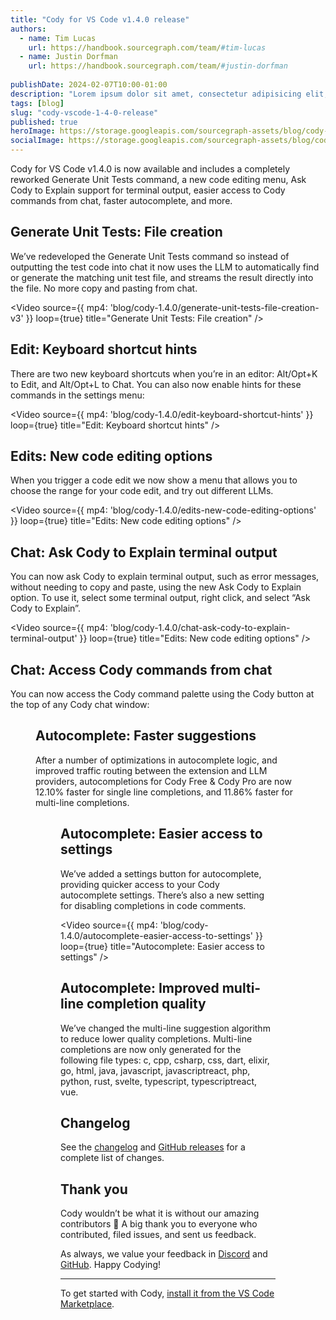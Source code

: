 ```yaml
---
title: "Cody for VS Code v1.4.0 release"
authors:
  - name: Tim Lucas
    url: https://handbook.sourcegraph.com/team/#tim-lucas
  - name: Justin Dorfman
    url: https://handbook.sourcegraph.com/team/#justin-dorfman
  
publishDate: 2024-02-07T10:00-01:00
description: "Lorem ipsum dolor sit amet, consectetur adipisicing elit, sed do eiusmod tempor incididunt ut labore et dolore magna aliqua. Ut enim ad minim veniam, quis nostrud exercitation ullamco laboris nisi ut aliquip ex ea commodo consequat. Duis aute irure dolor in reprehenderit in voluptate velit esse cillum dolore eu fugiat nulla pariatur. Excepteur sint occaecat cupidatat non proident, sunt in culpa qui officia deserunt mollit anim id est laborum."
tags: [blog]
slug: "cody-vscode-1-4-0-release"
published: true
heroImage: https://storage.googleapis.com/sourcegraph-assets/blog/cody-1.4.0/cody-vscode-1.4.0-og-image.png
socialImage: https://storage.googleapis.com/sourcegraph-assets/blog/cody-1.4.0/cody-vscode-1.4.0-og-image.png
--- 
```


Cody for VS Code v1.4.0 is now available and includes a completely reworked Generate Unit Tests command, a new code editing menu, Ask Cody to Explain support for terminal output, easier access to Cody commands from chat, faster autocomplete, and more.

## Generate Unit Tests: File creation

We’ve redeveloped the Generate Unit Tests command so instead of outputting the test code into chat it now uses the LLM to automatically find or generate the matching unit test file, and streams the result directly into the file. No more copy and pasting from chat.

<Video
  source={{
    mp4: 'blog/cody-1.4.0/generate-unit-tests-file-creation-v3'
  }}
  loop={true}
  title="Generate Unit Tests: File creation"
/>


## Edit: Keyboard shortcut hints

There are two new keyboard shortcuts when you’re in an editor: Alt/Opt+K to Edit, and Alt/Opt+L to Chat. You can also now enable hints for these commands in the settings menu:

<Video
  source={{
    mp4: 'blog/cody-1.4.0/edit-keyboard-shortcut-hints'
  }}
  loop={true}
  title="Edit: Keyboard shortcut hints"
/>

## Edits: New code editing options

When you trigger a code edit we now show a menu that allows you to choose the range for your code edit, and try out different LLMs.

<Video
  source={{
    mp4: 'blog/cody-1.4.0/edits-new-code-editing-options'
  }}
  loop={true}
  title="Edits: New code editing options"
/>

## Chat: Ask Cody to Explain terminal output

You can now ask Cody to explain terminal output, such as error messages, without needing to copy and paste, using the new Ask Cody to Explain option. To use it, select some terminal output, right click, and select “Ask Cody to Explain”.


<Video
  source={{
    mp4: 'blog/cody-1.4.0/chat-ask-cody-to-explain-terminal-output'
  }}
  loop={true}
  title="Edits: New code editing options"
/>

## Chat: Access Cody commands from chat

You can now access the Cody command palette using the Cody button at the top of any Cody chat window:


<Figure
  src="https://storage.googleapis.com/sourcegraph-assets/blog/cody-1.4.0/chat-access-cody-commands-from-chat-v2.png"
  alt=" Chat: Access Cody commands from chat"
/>



## Autocomplete: Faster suggestions

After a number of optimizations in autocomplete logic, and improved traffic routing between the extension and LLM providers, autocompletions for Cody Free & Cody Pro are now 12.10% faster for single line completions, and 11.86% faster for multi-line completions.  


<Figure
  src="https://storage.googleapis.com/sourcegraph-assets/blog/cody-1.4.0/autocomplete-performance-graph-v4.png"
  alt="Autocomplete: Faster suggestions"
/>


## Autocomplete: Easier access to settings

We’ve added a settings button for autocomplete, providing quicker access to your Cody autocomplete settings. There’s also a new setting for disabling completions in code comments.

<Video
  source={{
    mp4: 'blog/cody-1.4.0/autocomplete-easier-access-to-settings'
  }}
  loop={true}
  title="Autocomplete: Easier access to settings"
/>

## Autocomplete: Improved multi-line completion quality

We’ve changed the multi-line suggestion algorithm to reduce lower quality completions. Multi-line completions are now only generated for the following file types: c, cpp, csharp, css, dart, elixir, go, html, java, javascript, javascriptreact, php, python, rust, svelte, typescript, typescriptreact, vue.


## Changelog

See the [changelog](https://github.com/sourcegraph/cody/releases/tag/vscode-v1.4.0) and [GitHub releases](https://github.com/sourcegraph/cody/releases) for a complete list of changes.


## Thank you

Cody wouldn’t be what it is without our amazing contributors 💖 A big thank you to everyone who contributed, filed issues, and sent us feedback.

As always, we value your feedback in [Discord](https://discord.com/servers/sourcegraph-969688426372825169) and [GitHub](https://github.com/sourcegraph/cody/discussions). Happy Codying!


<hr style={{marginTop:"2rem",marginBottom:"2rem"}} />

To get started with Cody, [install it from the VS Code Marketplace](https://marketplace.visualstudio.com/items?itemName=sourcegraph.cody-ai).
